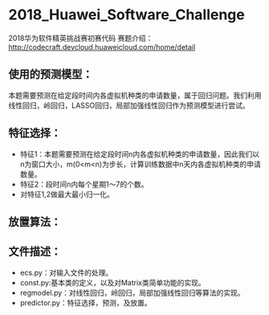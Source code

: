 # 2018_Huawei_Software_Challenge
2018华为软件精英挑战赛初赛代码
赛题介绍：http://codecraft.devcloud.huaweicloud.com/home/detail
## 使用的预测模型：
本题需要预测在给定段时间内各虚拟机种类的申请数量，属于回归问题。我们利用线性回归，岭回归，LASSO回归，局部加强线性回归作为预测模型进行尝试。
## 特征选择：
* 特征1：本题需要预测在给定段时间n内各虚拟机种类的申请数量，因此我们以n为窗口大小，m(0<m<n)为步长，计算训练数据中n天内各虚拟机种类的申请数量。
* 特征2：段时间n内每个星期1～7的个数。
* 对特征1,2做最大最小归一化。
## 放置算法：
## 文件描述：
* ecs.py：对输入文件的处理。
* const.py:基本类的定义，以及对Matrix类简单功能的实现。
* regmodel.py：对线性回归，岭回归，局部加强线性回归等算法的实现。
* predictor.py：特征选择，预测，及放置。

